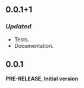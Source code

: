 <!-- 
BSD 3-Clause License
Copyright © 2022, GM Consult Pty Ltd
All rights reserved.
-->

## 0.0.1+1

### *Updated*
* Tests.
* Documentation.

## 0.0.1
**PRE-RELEASE, Initial version**

